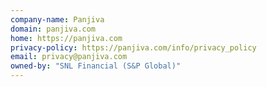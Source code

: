 ```yaml
---
company-name: Panjiva
domain: panjiva.com
home: https://panjiva.com
privacy-policy: https://panjiva.com/info/privacy_policy
email: privacy@panjiva.com
owned-by: "SNL Financial (S&P Global)"
---
```




